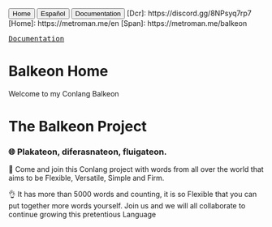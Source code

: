 
<button class="button-82-pushable" role="button" onclick="location.href='./index'">
  <span class="button-82-shadow"></span>
  <span class="button-82-edge"></span>
  <span class="button-82-front text">
  Home
  </span> </button> <button class="button-82-pushable" role="button" onclick="location.href='.. ../balkeon/index'">
  <span class="button-82-shadow"></span>
  <span class="button-82-edge"></span>
  <span class="button-82-front text">
  Español
  </span> </button>

<button class="button-82-pushable" role="button" onclick="location.href='./docs/index'">
  <span class="button-82-shadow"></span>
  <span class="button-82-edge"></span>
  <span class="button-82-front text">
  Documentation
  </span> </button>
[Dcr]: https://discord.gg/8NPsyq7rp7
[Home]: https://metroman.me/en
[Span]: https://metroman.me/balkeon

[<kbd>Documentation</kbd>][Docs]

[Docs]: https://metroman.me/en/balkeon/docs

# Balkeon Home

Welcome to my Conlang Balkeon

# The Balkeon Project

### 🌐 Plakateon, diferasnateon, fluigateon. 

🎉 Come and join this Conlang project with words from all over the world that aims to be Flexible, Versatile, Simple and Firm.

👌 It has more than 5000 words and counting, it is so Flexible that you can put together more words yourself. Join us and we will all collaborate to continue growing this pretentious Language

